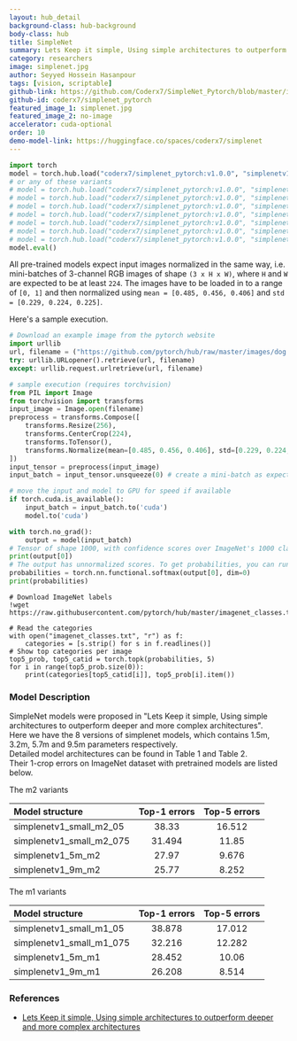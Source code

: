 ```yaml
---
layout: hub_detail
background-class: hub-background
body-class: hub
title: SimpleNet
summary: Lets Keep it simple, Using simple architectures to outperform deeper and more complex architectures
category: researchers
image: simplenet.jpg
author: Seyyed Hossein Hasanpour
tags: [vision, scriptable]
github-link: https://github.com/Coderx7/SimpleNet_Pytorch/blob/master/imagenet/simplenet.py
github-id: coderx7/simplenet_pytorch
featured_image_1: simplenet.jpg
featured_image_2: no-image
accelerator: cuda-optional
order: 10
demo-model-link: https://huggingface.co/spaces/coderx7/simplenet
---
```


```python
import torch
model = torch.hub.load("coderx7/simplenet_pytorch:v1.0.0", "simplenetv1_5m_m1", pretrained=True)
# or any of these variants
# model = torch.hub.load("coderx7/simplenet_pytorch:v1.0.0", "simplenetv1_5m_m2", pretrained=True)
# model = torch.hub.load("coderx7/simplenet_pytorch:v1.0.0", "simplenetv1_9m_m1", pretrained=True)
# model = torch.hub.load("coderx7/simplenet_pytorch:v1.0.0", "simplenetv1_9m_m2", pretrained=True)
# model = torch.hub.load("coderx7/simplenet_pytorch:v1.0.0", "simplenetv1_small_m1_05", pretrained=True)
# model = torch.hub.load("coderx7/simplenet_pytorch:v1.0.0", "simplenetv1_small_m2_05", pretrained=True)
# model = torch.hub.load("coderx7/simplenet_pytorch:v1.0.0", "simplenetv1_small_m1_075", pretrained=True)
# model = torch.hub.load("coderx7/simplenet_pytorch:v1.0.0", "simplenetv1_small_m2_075", pretrained=True)
model.eval()
```

All pre-trained models expect input images normalized in the same way,
i.e. mini-batches of 3-channel RGB images of shape `(3 x H x W)`, where `H` and `W` are expected to be at least `224`.
The images have to be loaded in to a range of `[0, 1]` and then normalized using `mean = [0.485, 0.456, 0.406]`
and `std = [0.229, 0.224, 0.225]`.

Here's a sample execution.

```python
# Download an example image from the pytorch website
import urllib
url, filename = ("https://github.com/pytorch/hub/raw/master/images/dog.jpg", "dog.jpg")
try: urllib.URLopener().retrieve(url, filename)
except: urllib.request.urlretrieve(url, filename)
```

```python
# sample execution (requires torchvision)
from PIL import Image
from torchvision import transforms
input_image = Image.open(filename)
preprocess = transforms.Compose([
    transforms.Resize(256),
    transforms.CenterCrop(224),
    transforms.ToTensor(),
    transforms.Normalize(mean=[0.485, 0.456, 0.406], std=[0.229, 0.224, 0.225]),
])
input_tensor = preprocess(input_image)
input_batch = input_tensor.unsqueeze(0) # create a mini-batch as expected by the model

# move the input and model to GPU for speed if available
if torch.cuda.is_available():
    input_batch = input_batch.to('cuda')
    model.to('cuda')

with torch.no_grad():
    output = model(input_batch)
# Tensor of shape 1000, with confidence scores over ImageNet's 1000 classes
print(output[0])
# The output has unnormalized scores. To get probabilities, you can run a softmax on it.
probabilities = torch.nn.functional.softmax(output[0], dim=0)
print(probabilities)
```

```
# Download ImageNet labels
!wget https://raw.githubusercontent.com/pytorch/hub/master/imagenet_classes.txt
```

```
# Read the categories
with open("imagenet_classes.txt", "r") as f:
    categories = [s.strip() for s in f.readlines()]
# Show top categories per image
top5_prob, top5_catid = torch.topk(probabilities, 5)
for i in range(top5_prob.size(0)):
    print(categories[top5_catid[i]], top5_prob[i].item())
```

### Model Description

SimpleNet models were proposed in "Lets Keep it simple, Using simple architectures to outperform deeper and more complex architectures".  
Here we have the 8 versions of simplenet models, which contains 1.5m, 3.2m, 5.7m and 9.5m parameters respectively.  
Detailed model architectures can be found in Table 1 and Table 2.  
Their 1-crop errors on ImageNet dataset with pretrained models are listed below.  

The m2 variants    

|      Model structure       | Top-1 errors   | Top-5 errors |
| :------------------------- | :-----------:  | :-----------:|
|  simplenetv1_small_m2_05   |     38.33      |     16.512   |
|  simplenetv1_small_m2_075  |     31.494     |     11.85    |
|  simplenetv1_5m_m2         |     27.97      |     9.676    |
|  simplenetv1_9m_m2         |     25.77      |     8.252    |

The m1 variants   

|      Model structure       | Top-1 errors   | Top-5 errors |
| :------------------------- | :-----------:  | :-----------:|
|  simplenetv1_small_m1_05   |     38.878     |     17.012   |
|  simplenetv1_small_m1_075  |     32.216     |     12.282   |
|  simplenetv1_5m_m1         |     28.452     |     10.06    |
|  simplenetv1_9m_m1         |     26.208     |     8.514    |

### References

 - [Lets Keep it simple, Using simple architectures to outperform deeper and more complex architectures](https://arxiv.org/abs/1608.06037)
